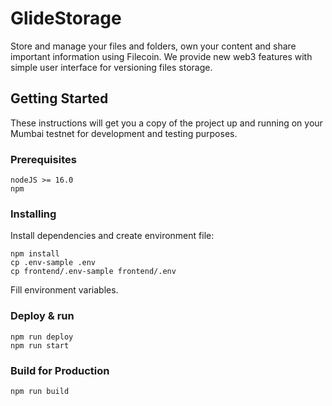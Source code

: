 # GlideStorage

Store and manage your files and folders, own your content and share important information using Filecoin. 
We provide new web3 features with simple user interface for versioning files storage.

## Getting Started

These instructions will get you a copy of the project up and running on your Mumbai testnet for development and testing purposes.

### Prerequisites

```
nodeJS >= 16.0
npm
```

### Installing

Install dependencies and create environment file:

```
npm install
cp .env-sample .env
cp frontend/.env-sample frontend/.env
```

Fill environment variables.

### Deploy & run

```
npm run deploy
npm run start
```

### Build for Production

```
npm run build
```
